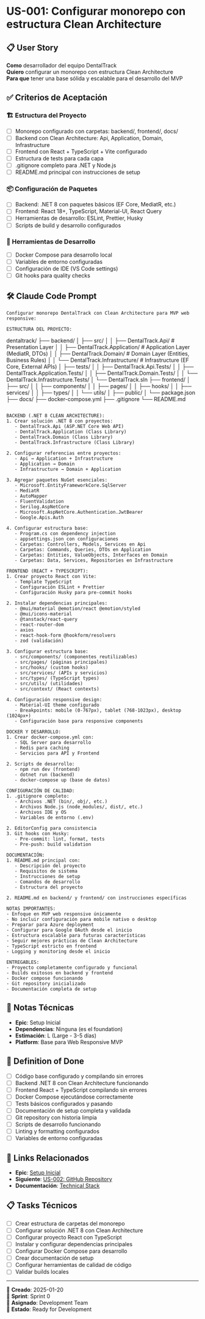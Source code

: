 # US-001: Configurar monorepo con estructura Clean Architecture

## 📋 User Story
**Como** desarrollador del equipo DentalTrack  
**Quiero** configurar un monorepo con estructura Clean Architecture  
**Para que** tener una base sólida y escalable para el desarrollo del MVP

## ✅ Criterios de Aceptación

### 🏗️ Estructura del Proyecto
- [ ] Monorepo configurado con carpetas: backend/, frontend/, docs/
- [ ] Backend con Clean Architecture: Api, Application, Domain, Infrastructure
- [ ] Frontend con React + TypeScript + Vite configurado
- [ ] Estructura de tests para cada capa
- [ ] .gitignore completo para .NET y Node.js
- [ ] README.md principal con instrucciones de setup

### 📦 Configuración de Paquetes
- [ ] Backend: .NET 8 con paquetes básicos (EF Core, MediatR, etc.)
- [ ] Frontend: React 18+, TypeScript, Material-UI, React Query
- [ ] Herramientas de desarrollo: ESLint, Prettier, Husky
- [ ] Scripts de build y desarrollo configurados

### 🔧 Herramientas de Desarrollo
- [ ] Docker Compose para desarrollo local
- [ ] Variables de entorno configuradas
- [ ] Configuración de IDE (VS Code settings)
- [ ] Git hooks para quality checks

## 🛠️ Claude Code Prompt

```
Configurar monorepo DentalTrack con Clean Architecture para MVP web responsive:

ESTRUCTURA DEL PROYECTO:
```
dentaltrack/
├── backend/
│   ├── src/
│   │   ├── DentalTrack.Api/          # Presentation Layer
│   │   ├── DentalTrack.Application/  # Application Layer (MediatR, DTOs)
│   │   ├── DentalTrack.Domain/       # Domain Layer (Entities, Business Rules)
│   │   └── DentalTrack.Infrastructure/ # Infrastructure (EF Core, External APIs)
│   ├── tests/
│   │   ├── DentalTrack.Api.Tests/
│   │   ├── DentalTrack.Application.Tests/
│   │   ├── DentalTrack.Domain.Tests/
│   │   └── DentalTrack.Infrastructure.Tests/
│   └── DentalTrack.sln
├── frontend/
│   ├── src/
│   │   ├── components/
│   │   ├── pages/
│   │   ├── hooks/
│   │   ├── services/
│   │   ├── types/
│   │   └── utils/
│   ├── public/
│   └── package.json
├── docs/
├── docker-compose.yml
├── .gitignore
└── README.md
```

BACKEND (.NET 8 CLEAN ARCHITECTURE):
1. Crear solución .NET 8 con proyectos:
   - DentalTrack.Api (ASP.NET Core Web API)
   - DentalTrack.Application (Class Library)
   - DentalTrack.Domain (Class Library)
   - DentalTrack.Infrastructure (Class Library)

2. Configurar referencias entre proyectos:
   - Api → Application + Infrastructure
   - Application → Domain
   - Infrastructure → Domain + Application

3. Agregar paquetes NuGet esenciales:
   - Microsoft.EntityFrameworkCore.SqlServer
   - MediatR
   - AutoMapper
   - FluentValidation
   - Serilog.AspNetCore
   - Microsoft.AspNetCore.Authentication.JwtBearer
   - Google.Apis.Auth

4. Configurar estructura base:
   - Program.cs con dependency injection
   - appsettings.json con configuraciones
   - Carpetas: Controllers, Models, Services en Api
   - Carpetas: Commands, Queries, DTOs en Application
   - Carpetas: Entities, ValueObjects, Interfaces en Domain
   - Carpetas: Data, Services, Repositories en Infrastructure

FRONTEND (REACT + TYPESCRIPT):
1. Crear proyecto React con Vite:
   - Template TypeScript
   - Configuración ESLint + Prettier
   - Configuración Husky para pre-commit hooks

2. Instalar dependencias principales:
   - @mui/material @emotion/react @emotion/styled
   - @mui/icons-material
   - @tanstack/react-query
   - react-router-dom
   - axios
   - react-hook-form @hookform/resolvers
   - zod (validación)

3. Configurar estructura base:
   - src/components/ (componentes reutilizables)
   - src/pages/ (páginas principales)
   - src/hooks/ (custom hooks)
   - src/services/ (APIs y servicios)
   - src/types/ (TypeScript types)
   - src/utils/ (utilidades)
   - src/context/ (React contexts)

4. Configuración responsive design:
   - Material-UI theme configurado
   - Breakpoints: mobile (0-767px), tablet (768-1023px), desktop (1024px+)
   - Configuración base para responsive components

DOCKER Y DESARROLLO:
1. Crear docker-compose.yml con:
   - SQL Server para desarrollo
   - Redis para caching
   - Servicios para API y Frontend

2. Scripts de desarrollo:
   - npm run dev (frontend)
   - dotnet run (backend)
   - docker-compose up (base de datos)

CONFIGURACIÓN DE CALIDAD:
1. .gitignore completo:
   - Archivos .NET (bin/, obj/, etc.)
   - Archivos Node.js (node_modules/, dist/, etc.)
   - Archivos IDE y OS
   - Variables de entorno (.env)

2. EditorConfig para consistencia
3. Git hooks con Husky:
   - Pre-commit: lint, format, tests
   - Pre-push: build validation

DOCUMENTACIÓN:
1. README.md principal con:
   - Descripción del proyecto
   - Requisitos de sistema
   - Instrucciones de setup
   - Comandos de desarrollo
   - Estructura del proyecto

2. README.md en backend/ y frontend/ con instrucciones específicas

NOTAS IMPORTANTES:
- Enfoque en MVP web responsive únicamente
- No incluir configuración para mobile nativo o desktop
- Preparar para Azure deployment
- Configurar para Google OAuth desde el inicio
- Estructura escalable para futuras características
- Seguir mejores prácticas de Clean Architecture
- TypeScript estricto en frontend
- Logging y monitoring desde el inicio

ENTREGABLES:
- Proyecto completamente configurado y funcional
- Builds exitosos en backend y frontend
- Docker compose funcionando
- Git repository inicializado
- Documentación completa de setup
```

## 📝 Notas Técnicas
- **Epic**: Setup Inicial
- **Dependencias**: Ninguna (es el foundation)
- **Estimación**: L (Large - 3-5 días)
- **Platform**: Base para Web Responsive MVP

## 🧪 Definition of Done
- [ ] Código base configurado y compilando sin errores
- [ ] Backend .NET 8 con Clean Architecture funcionando
- [ ] Frontend React + TypeScript compilando sin errores
- [ ] Docker Compose ejecutándose correctamente
- [ ] Tests básicos configurados y pasando
- [ ] Documentación de setup completa y validada
- [ ] Git repository con historia limpia
- [ ] Scripts de desarrollo funcionando
- [ ] Linting y formatting configurados
- [ ] Variables de entorno configuradas

## 🔗 Links Relacionados
- **Epic**: [Setup Inicial](../README.md#epic-1-setup-inicial)
- **Siguiente**: [US-002: GitHub Repository](./US-002.md)
- **Documentación**: [Technical Stack](../../technical-stack.md)

## 📋 Tasks Técnicos
- [ ] Crear estructura de carpetas del monorepo
- [ ] Configurar solución .NET 8 con Clean Architecture
- [ ] Configurar proyecto React con TypeScript
- [ ] Instalar y configurar dependencias principales
- [ ] Configurar Docker Compose para desarrollo
- [ ] Crear documentación de setup
- [ ] Configurar herramientas de calidad de código
- [ ] Validar builds locales

---

📅 **Creado**: 2025-01-20  
🎯 **Sprint**: Sprint 0  
👤 **Asignado**: Development Team  
🔄 **Estado**: Ready for Development